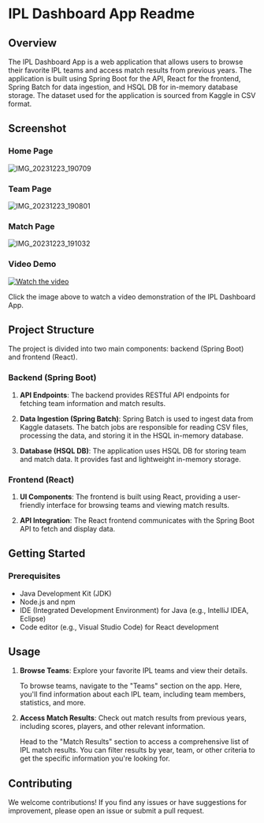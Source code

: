 # IPL Dashboard App Readme

## Overview

The IPL Dashboard App is a web application that allows users to browse their favorite IPL teams and access match results from previous years. The application is built using Spring Boot for the API, React for the frontend, Spring Batch for data ingestion, and HSQL DB for in-memory database storage. The dataset used for the application is sourced from Kaggle in CSV format.
## Screenshot
### Home Page
![IMG_20231223_190709](https://github.com/cumulo-autumn/StreamDiffusion/assets/92658723/178f10c7-40ba-414c-90a1-ed70cd092b45)

### Team Page
![IMG_20231223_190801](https://github.com/cumulo-autumn/StreamDiffusion/assets/92658723/937ac577-9cf2-40ac-bda1-6453fa667d3e)

### Match Page
![IMG_20231223_191032](https://github.com/cumulo-autumn/StreamDiffusion/assets/92658723/60ec38a5-699c-4405-84b4-b9c5261d74d5)

### Video Demo

[![Watch the video](https://img.youtube.com/vi/QQXQ4Osj1To/0.jpg)](https://www.youtube.com/watch?v=QQXQ4Osj1To&ab_channel=ManishMohanty)

Click the image above to watch a video demonstration of the IPL Dashboard App.


## Project Structure

The project is divided into two main components: backend (Spring Boot) and frontend (React).

### Backend (Spring Boot)

1. **API Endpoints**: The backend provides RESTful API endpoints for fetching team information and match results.

2. **Data Ingestion (Spring Batch)**: Spring Batch is used to ingest data from Kaggle datasets. The batch jobs are responsible for reading CSV files, processing the data, and storing it in the HSQL in-memory database.

3. **Database (HSQL DB)**: The application uses HSQL DB for storing team and match data. It provides fast and lightweight in-memory storage.

### Frontend (React)

1. **UI Components**: The frontend is built using React, providing a user-friendly interface for browsing teams and viewing match results.

2. **API Integration**: The React frontend communicates with the Spring Boot API to fetch and display data.

## Getting Started

### Prerequisites

- Java Development Kit (JDK)
- Node.js and npm
- IDE (Integrated Development Environment) for Java (e.g., IntelliJ IDEA, Eclipse)
- Code editor (e.g., Visual Studio Code) for React development

## Usage

1. **Browse Teams**: Explore your favorite IPL teams and view their details.

   To browse teams, navigate to the "Teams" section on the app. Here, you'll find information about each IPL team, including team members, statistics, and more.

2. **Access Match Results**: Check out match results from previous years, including scores, players, and other relevant information.

   Head to the "Match Results" section to access a comprehensive list of IPL match results. You can filter results by year, team, or other criteria to get the specific information you're looking for.

## Contributing

We welcome contributions! If you find any issues or have suggestions for improvement, please open an issue or submit a pull request.
